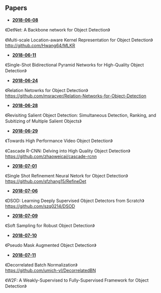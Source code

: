 ## Papers

* **[2018-06-08](./2018-06-08.md)**  

《DetNet: A Backbone network for Object Detection》  

《Multi-scale Location-aware Kernel Representation for Object Detection》  
http://github.com/Hwang64/MLKR  

* **[2018-06-11](./2018-06-11.md)**  

《Single-Shot Bidirectional Pyramid Networks for High-Quality Object Detection》  

* **[2018-06-24](./2018-06-24.md)**  

《Relation Netowrks for Object Detection》  
https://github.com/msracver/Relation-Networks-for-Object-Detection  

* **[2018-06-28](./2018-06-28.md)**  

《Revisiting Salient Object Detection: Simultaneous Detection, Ranking, and Subitizing of Multiple Salient Objects》  

* **[2018-06-29](./2018-06-29.md)**  

《Towards High Performance Video Object Detection》  

《Cascade R-CNN: Delving into High Quality Object Detection》  
https://github.com/zhaoweicai/cascade-rcnn  

* **[2018-07-01](./2018-07-01.md)**  

《Single Shot Refinement Neural Netork for Object Detection》  
https://github.com/sfzhang15/RefineDet  

* **[2018-07-06](./2018-07-06.md)**  

《DSOD: Learning Deeply Supervised Object Detectors from Scratch》  
https://github.com/szq0214/DSOD  

* **[2018-07-09](./2018-07-09.md)**  

《Soft Sampling for Robust Object Detection》  

* **[2018-07-10](./2018-07-10.md)**  

《Pseudo Mask Augmented Object Detection》  

* **[2018-07-11](./2018-07-11.md)**  

《Decorrelated Batch Normalization》  
https://github.com/umich-vl/DecorrelatedBN  

《W2F: A Weakly-Supervised to Fully-Supervised Framework for Object Detection》  
